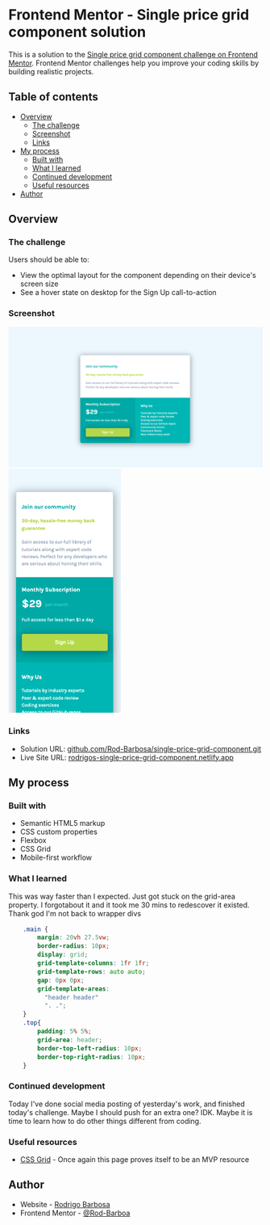 # Frontend Mentor - Single price grid component solution

This is a solution to the [Single price grid component challenge on Frontend Mentor](https://www.frontendmentor.io/challenges/single-price-grid-component-5ce41129d0ff452fec5abbbc). Frontend Mentor challenges help you improve your coding skills by building realistic projects. 

## Table of contents

- [Overview](#overview)
  - [The challenge](#the-challenge)
  - [Screenshot](#screenshot)
  - [Links](#links)
- [My process](#my-process)
  - [Built with](#built-with)
  - [What I learned](#what-i-learned)
  - [Continued development](#continued-development)
  - [Useful resources](#useful-resources)
- [Author](#author)


## Overview

### The challenge

Users should be able to:

- View the optimal layout for the component depending on their device's screen size
- See a hover state on desktop for the Sign Up call-to-action

### Screenshot

![Desktop](./images/ScreenShotDesktop.png)
![Mobile](./images/ScreenShotMobile.png)

### Links

- Solution URL: [github.com/Rod-Barbosa/single-price-grid-component.git](https://github.com/Rod-Barbosa/single-price-grid-component.git)
- Live Site URL: [rodrigos-single-price-grid-component.netlify.app](https://rodrigos-single-price-grid-component.netlify.app/)

## My process

### Built with

- Semantic HTML5 markup
- CSS custom properties
- Flexbox
- CSS Grid
- Mobile-first workflow

### What I learned

This was way faster than I expected. Just got stuck on the grid-area property. I forgotabout it and it took me 30 mins to redescover it existed. Thank god I'm not back to wrapper divs

```css
    .main {
        margin: 20vh 27.5vw;
        border-radius: 10px;
        display: grid; 
        grid-template-columns: 1fr 1fr; 
        grid-template-rows: auto auto; 
        gap: 0px 0px; 
        grid-template-areas: 
          "header header"
          ". ."; 
    }
    .top{
        padding: 5% 5%;
        grid-area: header;
        border-top-left-radius: 10px;
        border-top-right-radius: 10px;
    }
```

### Continued development

Today I've done social media posting of yesterday's work, and finished today's challenge. Maybe I should push for an extra one? IDK. Maybe it is time to learn how to do other things different from coding.

### Useful resources

- [CSS Grid](https://css-tricks.com/snippets/css/complete-guide-grid/) - Once again this page proves itself to be an MVP resource

## Author

- Website - [Rodrigo Barbosa](https://www.gelatodigital.com)
- Frontend Mentor - [@Rod-Barboa](https://www.frontendmentor.io/profile/Rod-Barbosa)
